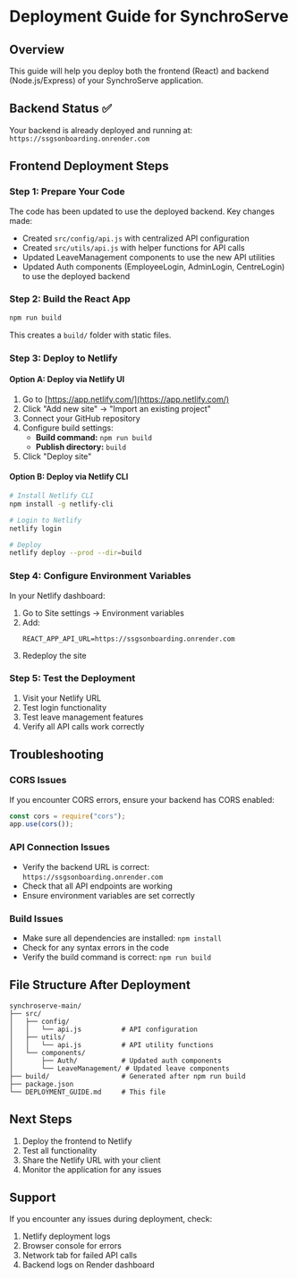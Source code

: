 # Deployment Guide for SynchroServe

## Overview

This guide will help you deploy both the frontend (React) and backend (Node.js/Express) of your SynchroServe application.

## Backend Status ✅

Your backend is already deployed and running at: `https://ssgsonboarding.onrender.com`

## Frontend Deployment Steps

### Step 1: Prepare Your Code

The code has been updated to use the deployed backend. Key changes made:

- Created `src/config/api.js` with centralized API configuration
- Created `src/utils/api.js` with helper functions for API calls
- Updated LeaveManagement components to use the new API utilities
- Updated Auth components (EmployeeLogin, AdminLogin, CentreLogin) to use the deployed backend

### Step 2: Build the React App

```bash
npm run build
```

This creates a `build/` folder with static files.

### Step 3: Deploy to Netlify

#### Option A: Deploy via Netlify UI

1. Go to [https://app.netlify.com/](https://app.netlify.com/)
2. Click "Add new site" → "Import an existing project"
3. Connect your GitHub repository
4. Configure build settings:
   - **Build command:** `npm run build`
   - **Publish directory:** `build`
5. Click "Deploy site"

#### Option B: Deploy via Netlify CLI

```bash
# Install Netlify CLI
npm install -g netlify-cli

# Login to Netlify
netlify login

# Deploy
netlify deploy --prod --dir=build
```

### Step 4: Configure Environment Variables

In your Netlify dashboard:

1. Go to Site settings → Environment variables
2. Add:
   ```
   REACT_APP_API_URL=https://ssgsonboarding.onrender.com
   ```
3. Redeploy the site

### Step 5: Test the Deployment

1. Visit your Netlify URL
2. Test login functionality
3. Test leave management features
4. Verify all API calls work correctly

## Troubleshooting

### CORS Issues

If you encounter CORS errors, ensure your backend has CORS enabled:

```javascript
const cors = require("cors");
app.use(cors());
```

### API Connection Issues

- Verify the backend URL is correct: `https://ssgsonboarding.onrender.com`
- Check that all API endpoints are working
- Ensure environment variables are set correctly

### Build Issues

- Make sure all dependencies are installed: `npm install`
- Check for any syntax errors in the code
- Verify the build command is correct: `npm run build`

## File Structure After Deployment

```
synchroserve-main/
├── src/
│   ├── config/
│   │   └── api.js          # API configuration
│   ├── utils/
│   │   └── api.js          # API utility functions
│   └── components/
│       ├── Auth/           # Updated auth components
│       └── LeaveManagement/ # Updated leave components
├── build/                  # Generated after npm run build
├── package.json
└── DEPLOYMENT_GUIDE.md     # This file
```

## Next Steps

1. Deploy the frontend to Netlify
2. Test all functionality
3. Share the Netlify URL with your client
4. Monitor the application for any issues

## Support

If you encounter any issues during deployment, check:

1. Netlify deployment logs
2. Browser console for errors
3. Network tab for failed API calls
4. Backend logs on Render dashboard
